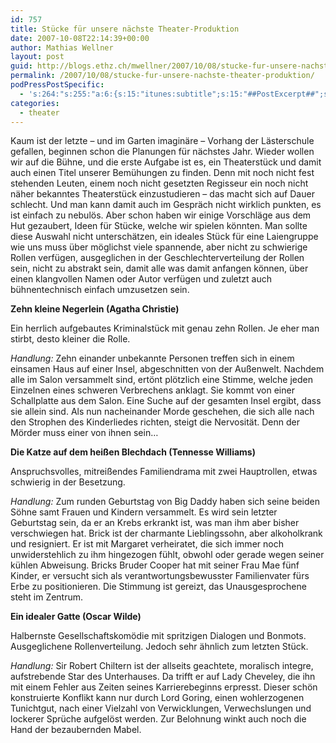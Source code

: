 ```yaml
---
id: 757
title: Stücke für unsere nächste Theater-Produktion
date: 2007-10-08T22:14:39+00:00
author: Mathias Wellner
layout: post
guid: http://blogs.ethz.ch/mwellner/2007/10/08/stucke-fur-unsere-nachste-theater-produktion/
permalink: /2007/10/08/stucke-fur-unsere-nachste-theater-produktion/
podPressPostSpecific:
  - 's:264:"s:255:"a:6:{s:15:"itunes:subtitle";s:15:"##PostExcerpt##";s:14:"itunes:summary";s:15:"##PostExcerpt##";s:15:"itunes:keywords";s:17:"##WordPressCats##";s:13:"itunes:author";s:10:"##Global##";s:15:"itunes:explicit";s:7:"Default";s:12:"itunes:block";s:7:"Default";}";";'
categories:
  - theater
---
```

Kaum ist der letzte – und im Garten imaginäre – Vorhang der Lästerschule gefallen, beginnen schon die Planungen für nächstes Jahr. Wieder wollen wir auf die Bühne, und die erste Aufgabe ist es, ein Theaterstück und damit auch einen Titel unserer Bemühungen zu finden. Denn mit noch nicht fest stehenden Leuten, einem noch nicht gesetzten Regisseur ein noch nicht näher bekanntes Theaterstück einzustudieren – das macht sich auf Dauer schlecht. Und man kann damit auch im Gespräch nicht wirklich punkten, es ist einfach zu nebulös. Aber schon haben wir einige Vorschläge aus dem Hut gezaubert, Ideen für Stücke, welche wir spielen könnten. Man sollte diese Auswahl nicht unterschätzen, ein ideales Stück für eine Laiengruppe wie uns muss über möglichst viele spannende, aber nicht zu schwierige Rollen verfügen, ausgeglichen in der Geschlechterverteilung der Rollen sein, nicht zu abstrakt sein, damit alle was damit anfangen können, über einen klangvollen Namen oder Autor verfügen und zuletzt auch bühnentechnisch einfach umzusetzen sein.

**Zehn kleine Negerlein (Agatha Christie)**

Ein herrlich aufgebautes Kriminalstück mit genau zehn Rollen. Je eher man stirbt, desto kleiner die Rolle.

_Handlung:_ Zehn einander unbekannte Personen treffen sich in einem einsamen Haus auf einer Insel, abgeschnitten von der Außenwelt. Nachdem alle im Salon versammelt sind, ertönt plötzlich eine Stimme, welche jeden Einzelnen eines schweren Verbrechens anklagt. Sie kommt von einer Schallplatte aus dem Salon. Eine Suche auf der gesamten Insel ergibt, dass sie allein sind. Als nun nacheinander Morde geschehen, die sich alle nach den Strophen des Kinderliedes richten, steigt die Nervosität. Denn der Mörder muss einer von ihnen sein&#8230;

**Die Katze auf dem heißen Blechdach (Tennesse Williams)**

Anspruchsvolles, mitreißendes Familiendrama mit zwei Hauptrollen, etwas schwierig in der Besetzung.

_Handlung:_ Zum runden Geburtstag von Big Daddy haben sich seine beiden Söhne samt Frauen und Kindern versammelt. Es wird sein letzter Geburtstag sein, da er an Krebs erkrankt ist, was man ihm aber bisher verschwiegen hat. Brick ist der charmante Lieblingssohn, aber alkoholkrank und resigniert. Er ist mit Margaret verheiratet, die sich immer noch unwiderstehlich zu ihm hingezogen fühlt, obwohl oder gerade wegen seiner kühlen Abweisung. Bricks Bruder Cooper hat mit seiner Frau Mae fünf Kinder, er versucht sich als verantwortungsbewusster Familienvater fürs Erbe zu positionieren. Die Stimmung ist gereizt, das Unausgesprochene steht im Zentrum.

**Ein idealer Gatte (Oscar Wilde)**

Halbernste Gesellschaftskomödie mit spritzigen Dialogen und Bonmots. Ausgeglichene Rollenverteilung. Jedoch sehr ähnlich zum letzten Stück.

_Handlung:_ Sir Robert Chiltern ist der allseits geachtete, moralisch integre, aufstrebende Star des Unterhauses. Da trifft er auf Lady Cheveley, die ihn mit einem Fehler aus Zeiten seines Karrierebeginns erpresst. Dieser schön konstruierte Konflikt kann nur durch Lord Goring, einen wohlerzogenen Tunichtgut, nach einer Vielzahl von Verwicklungen, Verwechslungen und lockerer Sprüche aufgelöst werden. Zur Belohnung winkt auch noch die Hand der bezaubernden Mabel.